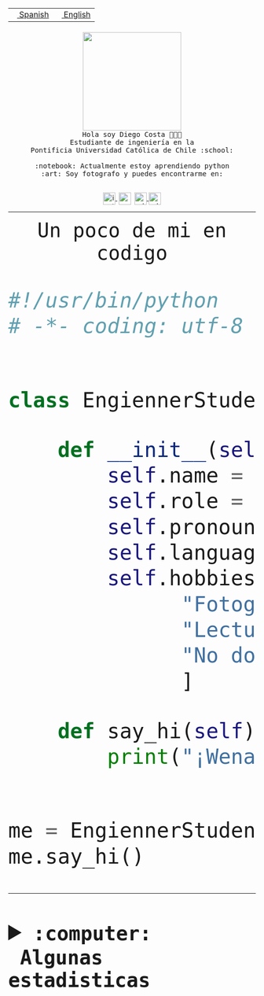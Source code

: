 <table border="0"  align="right">
 <tr><td><a href="README.md"><img src="https://upload.wikimedia.org/wikipedia/commons/thumb/8/89/Bandera_de_Espa%C3%B1a.svg/1200px-Bandera_de_Espa%C3%B1a.svg.png" height="10"> Spanish</a></td>
 <td><a href="README.en.md"><img src="https://upload.wikimedia.org/wikipedia/commons/a/a4/Flag_of_the_United_States.svg" height="10"> English</a></td></tr>
</table><br><br><br>


<p align="center">
  <img src="https://github.com/diegocostares/diegocostares/blob/main/Images/aaa2.gif?raw=true" height="200px" weight="200px">
  <br><samp>
    Hola soy Diego Costa 👨🏻‍💻<br>
    Estudiante de ingeniería en la <br>
    Pontificia Universidad Católica de Chile :school:<br>
  <br>
    :notebook: Actualmente estoy aprendiendo python <br>
    :art: Soy fotografo y puedes encontrarme en: <br>
  <br></samp>
  
</p>

<p align="center">
   <a href="https://instagram.com/diegocosta_no" target="blank">
    <img 
    align="center" src="https://cdn.jsdelivr.net/npm/simple-icons@3.0.1/icons/instagram.svg" alt="instagram" height="25px" width="25px" />
  </a>
  <a style="border: 3px solid; color: white;"href="https://t.me/diegocosta_no" target="blank">
  <img
  align="center" alt="Telegram" width="25px" src="https://icons-for-free.com/iconfiles/png/512/Telegram-1324888767380505522.png" />
</a>
<a href="https://api.whatsapp.com/send?phone=56971897835&text=Hola!" target="blank">
  <img
  align="center" alt="wtsp" width="25px" src="https://img.icons8.com/pastel-glyph/2x/whatsapp--v2.png" />
</a>
<a href="https://www.linkedin.com/in/diego-costa-786249213/" target="blank">
  <img
  align="center" alt="wtsp" width="25px" src="https://img.icons8.com/metro/452/linkedin.png" />
</a>

  </a>
</p>

---


<p align="center"><font size="25"><samp>Un poco de mi en codigo</samp></front></p>


```python
#!/usr/bin/python
# -*- coding: utf-8 -*-


class EngiennerStudent:

    def __init__(self):
        self.name = "Diego Costa"
        self.role = "Estudiante"
        self.pronouns = "he/him"
        self.language_spoken = ["es_CL", "en_US"]
        self.hobbies = [
              "Fotografia",
              "Lectura",
              "No dormir",
              ]

    def say_hi(self):
        print("¡Wena mundo!")


me = EngiennerStudent()
me.say_hi()
```
---
<details>
  <summary><b><samp>:computer: &nbsp;Algunas estadisticas</samp></b></summary>
  <br/></p>

<!--START_SECTION:waka-->
![Code Time](http://img.shields.io/badge/Code%20Time-1%2C235%20hrs%205%20mins-blue)

📅 **Soy más productivo los Martes** 

```text
Lunes                    768 commits         ████░░░░░░░░░░░░░░░░░░░░░   15.59 % 
Martes                   947 commits         █████░░░░░░░░░░░░░░░░░░░░   19.22 % 
Miércoles                597 commits         ███░░░░░░░░░░░░░░░░░░░░░░   12.12 % 
Jueves                   755 commits         ████░░░░░░░░░░░░░░░░░░░░░   15.33 % 
Viernes                  720 commits         ████░░░░░░░░░░░░░░░░░░░░░   14.62 % 
Sábado                   409 commits         ██░░░░░░░░░░░░░░░░░░░░░░░   08.30 % 
Domingo                  730 commits         ████░░░░░░░░░░░░░░░░░░░░░   14.82 % 
```


📊 **Esta semana me dediqué a** 

```text
🐱‍💻 Proyectos: 
proyecto-2023-2-proyecto-4 hrs 51 mins       ████████████████████████░   96.74 % 
modul.os                 7 mins              █░░░░░░░░░░░░░░░░░░░░░░░░   02.39 % 
tarea-2-diegocostares    1 min               ░░░░░░░░░░░░░░░░░░░░░░░░░   00.47 % 
2023-1-S4-Grupo2-Frontend0 secs              ░░░░░░░░░░░░░░░░░░░░░░░░░   00.23 % 
Index-capstone           0 secs              ░░░░░░░░░░░░░░░░░░░░░░░░░   00.18 % 
```


 Last Updated on 10/10/2023 18:34:33 UTC
<!--END_SECTION:waka-->
  
  

<p align="center"> <img src="https://github-readme-stats.vercel.app/api?username=diegocostares&show_icons=true&theme=ayu-mirage" alt="abhisheknaiidu" /></p>
 
</details>
